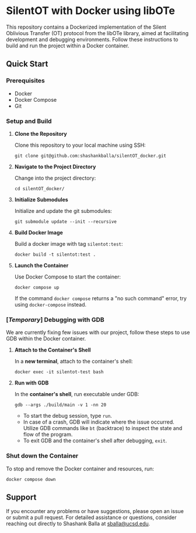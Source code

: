 
# SilentOT with Docker using libOTe

This repository contains a Dockerized implementation of the Silent Oblivious Transfer (OT) protocol from the libOTe library, aimed at facilitating development and debugging environments. Follow these instructions to build and run the project within a Docker container.

## Quick Start

### Prerequisites

- Docker
- Docker Compose
- Git

### Setup and Build

1. **Clone the Repository**

    Clone this repository to your local machine using SSH:

    ```
    git clone git@github.com:shashankballa/silentOT_docker.git
    ```

2. **Navigate to the Project Directory**
    
    Change into the project directory:
    
    ```
    cd silentOT_docker/
    ```

3. **Initialize Submodules**

    Initialize and update the git submodules:

    ```
    git submodule update --init --recursive
    ```

4. **Build Docker Image**
    
    Build a docker image with tag `silentot:test`:
    
    ```
    docker build -t silentot:test .
    ```

5. **Launch the Container**

    Use Docker Compose to start the container:

    ```
    docker compose up
    ```
    
    If the command `docker compose` returns a "no such command" error, try using `docker-compose` instead.

### [*Temporary*] Debugging with GDB 

We are currently fixing few issues with our project, follow these steps to use GDB within the Docker container.

1. **Attach to the Container's Shell**

    In a **new terminal**, attach to the container's shell:

    ```
    docker exec -it silentot-test bash
    ```

7. **Run with GDB**

    In the **container's shell**, run executable under GDB:

    ```
    gdb --args ./build/main -v 1 -nn 20
    ```
    
    * To start the debug session, type `run`.
    * In case of a crash, GDB will indicate where the issue occurred. Utilize GDB commands like `bt` (backtrace) to inspect the state and flow of the program.
    * To exit GDB and the container's shell after debugging, `exit`.

### Shut down the Container

To stop and remove the Docker container and resources, run:

```
docker compose down
```

## Support

If you encounter any problems or have suggestions, please open an issue or submit a pull request. For detailed assistance or questions, consider reaching out directly to Shashank Balla at sballa@ucsd.edu.